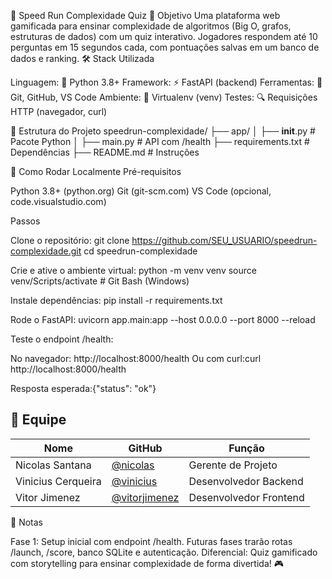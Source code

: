 🚀 Speed Run Complexidade Quiz
🎯 Objetivo
Uma plataforma web gamificada para ensinar complexidade de algoritmos (Big O, grafos, estruturas de dados) com um quiz interativo. Jogadores respondem até 10 perguntas em 15 segundos cada, com pontuações salvas em um banco de dados e ranking.
🛠️ Stack Utilizada

Linguagem: 🐍 Python 3.8+
Framework: ⚡ FastAPI (backend)
Ferramentas: 📂 Git, GitHub, VS Code
Ambiente: 🧪 Virtualenv (venv)
Testes: 🔍 Requisições HTTP (navegador, curl)

📂 Estrutura do Projeto
speedrun-complexidade/
├── app/
│   ├── __init__.py  # Pacote Python
│   ├── main.py      # API com /health
├── requirements.txt # Dependências
├── README.md       # Instruções

🚀 Como Rodar Localmente
Pré-requisitos

Python 3.8+ (python.org)
Git (git-scm.com)
VS Code (opcional, code.visualstudio.com)

Passos

Clone o repositório:
git clone https://github.com/SEU_USUARIO/speedrun-complexidade.git
cd speedrun-complexidade


Crie e ative o ambiente virtual:
python -m venv venv
source venv/Scripts/activate  # Git Bash (Windows)


Instale dependências:
pip install -r requirements.txt


Rode o FastAPI:
uvicorn app.main:app --host 0.0.0.0 --port 8000 --reload


Teste o endpoint /health:

No navegador: http://localhost:8000/health
Ou com curl:curl http://localhost:8000/health


Resposta esperada:{"status": "ok"}

## 👥 Equipe

| Nome | GitHub | Função |
|------|--------|--------|
| Nicolas Santana | [@nicolas](https://github.com/nicolassantana42) | Gerente de Projeto |
| Vinicius Cerqueira | [@vinicius](https://github.com/ViniCerqueira/ViniCerqueira) | Desenvolvedor Backend |
| Vitor Jimenez | [@vitorjimenez](https://github.com/vitorjimenez) | Desenvolvedor Frontend |

📝 Notas

Fase 1: Setup inicial com endpoint /health. Futuras fases trarão rotas /launch, /score, banco SQLite e autenticação.
Diferencial: Quiz gamificado com storytelling para ensinar complexidade de forma divertida! 🎮
